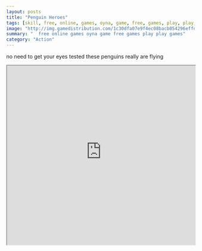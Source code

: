 ```yaml
---
layout: posts
title: "Penguin Heroes"
tags: [skill, free, online, games, oyna, game, free, games, play, play, games]
image: "http://img.gamedistribution.com/1c30dfa07e9f4ec08bacb054296effd2.jpg"
summary: "  free online games oyna game free games play play games"
category: "Action"
---
```


no need to get your eyes tested these penguins really are flying

<iframe width="100%" height="480px;" src="http://flash.gamedistribution.com?game=1c30dfa07e9f4ec08bacb054296effd2"></iframe>